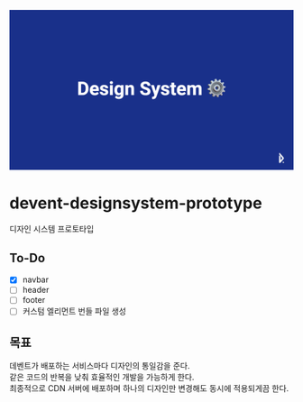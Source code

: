 ![ds](./head.png)

# devent-designsystem-prototype
디자인 시스템 프로토타입

## To-Do

* [x] navbar
* [ ] header
* [ ] footer
* [ ] 커스텀 엘리먼트 번들 파일 생성

## 목표

데벤트가 배포하는 서비스마다 디자인의 통일감을 준다.  
같은 코드의 반복을 낮춰 효율적인 개발을 가능하게 한다.  
최종적으로 CDN 서버에 배포하며 하나의 디자인만 변경해도 동시에 적용되게끔 한다.  